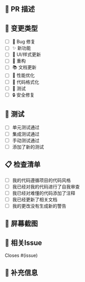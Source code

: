 ## 📝 PR 描述
<!-- 简要描述这个PR的变更内容 -->

## 🔄 变更类型
<!-- 请在相关选项前打勾 -->
- [ ] 🐛 Bug 修复
- [ ] ✨ 新功能
- [ ] 💄 UI/样式更新
- [ ] 🔧 重构
- [ ] 📚 文档更新
- [ ] 🚀 性能优化
- [ ] 🎨 代码格式化
- [ ] 🧪 测试
- [ ] 🔒 安全修复

## 🧪 测试
<!-- 描述您如何测试了您的更改 -->
- [ ] 单元测试通过
- [ ] 集成测试通过
- [ ] 手动测试通过
- [ ] 添加了新的测试

## 📋 检查清单
- [ ] 我的代码遵循项目的代码风格
- [ ] 我已经对我的代码进行了自我审查
- [ ] 我已经对难懂的代码添加了注释
- [ ] 我已经更新了相关文档
- [ ] 我的更改没有生成新的警告

## 📸 屏幕截图
<!-- 如果适用，添加屏幕截图 -->

## 🔗 相关Issue
<!-- 如果这个PR解决了某个Issue，请链接它 -->
Closes #(issue)

## 📝 补充信息
<!-- 添加任何其他相关信息 -->